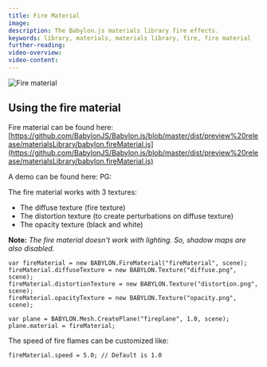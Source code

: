 ```yaml
---
title: Fire Material
image: 
description: The Babylon.js materials library fire effects.
keywords: library, materials, materials library, fire, fire material
further-reading:
video-overview:
video-content:
---
```


![Fire material](/img/extensions/materials/fire.png)

## Using the fire material

Fire material can be found here: [https://github.com/BabylonJS/Babylon.js/blob/master/dist/preview%20release/materialsLibrary/babylon.fireMaterial.js](https://github.com/BabylonJS/Babylon.js/blob/master/dist/preview%20release/materialsLibrary/babylon.fireMaterial.js)

A demo can be found here:   PG: <Playground id="#NES8QN" title="Fire Material" description="Example of fire material"/>

The fire material works with 3 textures:
- The diffuse texture (fire texture)
- The distortion texture (to create perturbations on diffuse texture)
- The opacity texture (black and white)

**Note:** *The fire material doesn't work with lighting. So, shadow maps are also disabled.*

```
var fireMaterial = new BABYLON.FireMaterial("fireMaterial", scene);
fireMaterial.diffuseTexture = new BABYLON.Texture("diffuse.png", scene);
fireMaterial.distortionTexture = new BABYLON.Texture("distortion.png", scene);
fireMaterial.opacityTexture = new BABYLON.Texture("opacity.png", scene);

var plane = BABYLON.Mesh.CreatePlane("fireplane", 1.0, scene);
plane.material = fireMaterial;
```

The speed of fire flames can be customized like:

```
fireMaterial.speed = 5.0; // Default is 1.0
```


